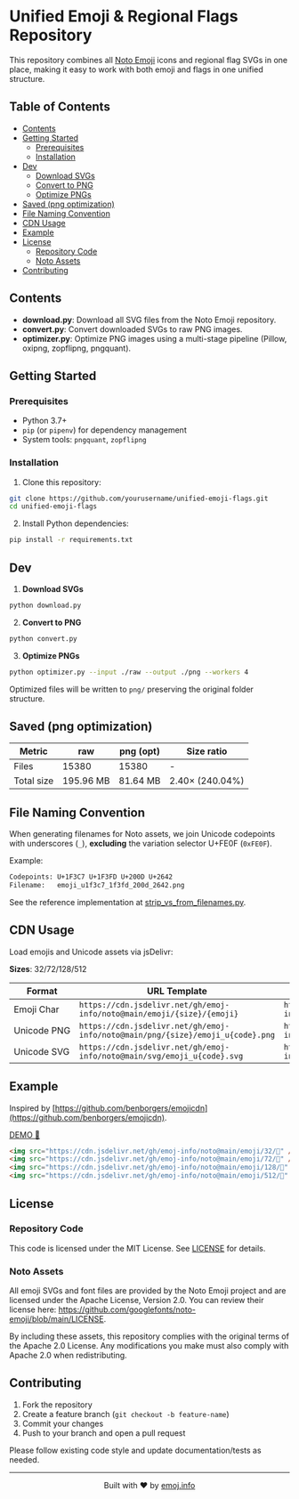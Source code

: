 # Unified Emoji & Regional Flags Repository

This repository combines all [Noto Emoji](https://github.com/googlefonts/noto-emoji) icons and regional flag SVGs in one place, making it easy to work with both emoji and flags in one unified structure.

## Table of Contents

- [Contents](#contents)
- [Getting Started](#getting-started)
  - [Prerequisites](#prerequisites)
  - [Installation](#installation)
- [Dev](#dev)
  - [Download SVGs](#download-svgs)
  - [Convert to PNG](#convert-to-png)
  - [Optimize PNGs](#optimize-pngs)
- [Saved (png optimization)](#saved-png-optimization)
- [File Naming Convention](#file-naming-convention)
- [CDN Usage](#cdn-usage)
- [Example](#example)
- [License](#license)
  - [Repository Code](#repository-code)
  - [Noto Assets](#noto-assets)
- [Contributing](#contributing)

## Contents

- **download.py**: Download all SVG files from the Noto Emoji repository.
- **convert.py**: Convert downloaded SVGs to raw PNG images.
- **optimizer.py**: Optimize PNG images using a multi-stage pipeline (Pillow, oxipng, zopflipng, pngquant).

## Getting Started

### Prerequisites

- Python 3.7+
- `pip` (or `pipenv`) for dependency management
- System tools: `pngquant`, `zopflipng`

### Installation

1. Clone this repository:

```bash
git clone https://github.com/yourusername/unified-emoji-flags.git
cd unified-emoji-flags
```

2. Install Python dependencies:

```bash
pip install -r requirements.txt
```

## Dev

1. **Download SVGs**

```bash
python download.py
```

2. **Convert to PNG**

```bash
python convert.py
```

3. **Optimize PNGs**

```bash
python optimizer.py --input ./raw --output ./png --workers 4
```

Optimized files will be written to `png/` preserving the original folder structure.

## Saved (png optimization)

<!-- DIR-STATS-START -->
| Metric       | raw          | png (opt)       | Size ratio               |
|--------------|--------------|-----------------|-------------------------|
| Files        | 15380        | 15380           | -                         |
| Total size   | 195.96 MB    | 81.64 MB        | 2.40× (240.04%)           |
<!-- DIR-STATS-END -->

## File Naming Convention

When generating filenames for Noto assets, we join Unicode codepoints with underscores (`_`), **excluding** the variation selector U+FE0F (`0xFE0F`).

Example:

```sh
Codepoints: U+1F3C7 U+1F3FD U+200D U+2642
Filename:   emoji_u1f3c7_1f3fd_200d_2642.png
```

See the reference implementation at [strip_vs_from_filenames.py](https://github.com/googlefonts/noto-emoji/blob/main/strip_vs_from_filenames.py).

## CDN Usage

Load emojis and Unicode assets via jsDelivr:

__Sizes__: 32/72/128/512

| Format      | URL Template                                                             | Example                                                              |
|-------------|---------------------------------------------------------------------------|----------------------------------------------------------------------|
| Emoji Char  | `https://cdn.jsdelivr.net/gh/emoj-info/noto@main/emoji/{size}/{emoji}`     | `https://cdn.jsdelivr.net/gh/emoj-info/noto@main/emoji/128/%F0%9F%98%8D`  |
| Unicode PNG | `https://cdn.jsdelivr.net/gh/emoj-info/noto@main/png/{size}/emoji_u{code}.png` | `https://cdn.jsdelivr.net/gh/emoj-info/noto@main/png/128/emoji_u1f60d.png` |
| Unicode SVG | `https://cdn.jsdelivr.net/gh/emoj-info/noto@main/svg/emoji_u{code}.svg` | `https://cdn.jsdelivr.net/gh/emoj-info/noto@main/svg/emoji_u1f60d.svg` |

## Example

Inspired by [https://github.com/benborgers/emojicdn](https://github.com/benborgers/emojicdn).

[DEMO 👀](https://codepen.io/dejurin/pen/LEENVNv)

```html
<img src="https://cdn.jsdelivr.net/gh/emoj-info/noto@main/emoji/32/🥳" />
<img src="https://cdn.jsdelivr.net/gh/emoj-info/noto@main/emoji/72/🥳" />
<img src="https://cdn.jsdelivr.net/gh/emoj-info/noto@main/emoji/128/🥳" />
<img src="https://cdn.jsdelivr.net/gh/emoj-info/noto@main/emoji/512/🥳" />
```


## License

### Repository Code

This code is licensed under the MIT License. See [LICENSE](LICENSE.md) for details.

### Noto Assets

All emoji SVGs and font files are provided by the Noto Emoji project and are licensed under the Apache License, Version 2.0. You can review their license here: <https://github.com/googlefonts/noto-emoji/blob/main/LICENSE>.

By including these assets, this repository complies with the original terms of the Apache 2.0 License. Any modifications you make must also comply with Apache 2.0 when redistributing.

## Contributing

1. Fork the repository
2. Create a feature branch (`git checkout -b feature-name`)
3. Commit your changes
4. Push to your branch and open a pull request

Please follow existing code style and update documentation/tests as needed.

---

<p align="center">Built with ❤️ by <a href="https://emoj.info/">emoj.info</a></p>
